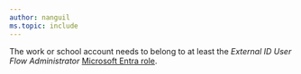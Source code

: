 ```yaml
---
author: nanguil
ms.topic: include
---
```


The work or school account needs to belong to at least the *External ID User Flow Administrator* [Microsoft Entra role](/entra/identity/role-based-access-control/permissions-reference?toc=%2Fgraph%2Ftoc.json).
